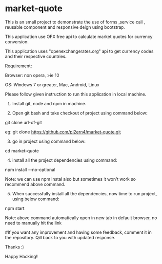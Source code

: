 # market-quote
This is an small project to demonstrate the use of forms ,service call , reusable component and responsive deign using bootstrap.

This application use OFX free api to calculate market quotes for currency conversion.

This application uses "openexchangerates.org" api to get currency codes and their respective countries.

Requirement:

Browser: non opera, >ie 10 

OS: Windows 7 or greater, Mac, Android, Linux

Please follow given instruction to run this application in local machine.

1) Install git, node and npm in machine.

2) Open git bash and take checkout of project using command below:

  git clone url-of-git
  
  eg: git clone https://github.com/pl2ern4/market-quote.git
  
3) go in project using command below:

  cd market-quote
  
4) install all the project dependencies using command:

  npm install --no-optional
  
  Note: we can use npm instal also but sometimes it won't work so recommend above command.
  
5) When successfully install all the dependencies, now time to run project, using below command:

  npm start
  
  Note: above command automatically open in new tab in default browser, no need to manually hit the link
  
#If you want any improvement and having some feedback, comment it in the repository. Qill back to you with updated response.

Thanks :)
  
Happy Hacking!!


